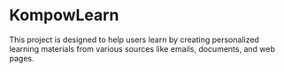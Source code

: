 # KompowLearn
This project is designed to help users learn by creating personalized learning materials from various sources like emails, documents, and web pages.
